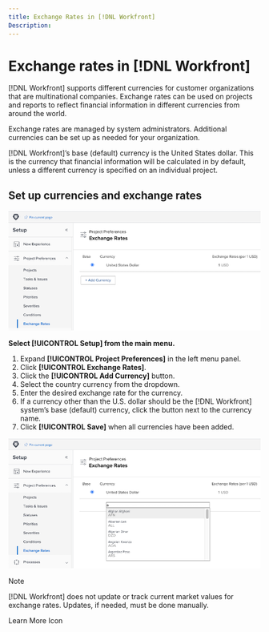 ```yaml
---
title: Exchange Rates in [!DNL Workfront]
Description:
---
```

# Exchange rates in [!DNL Workfront]

[!DNL Workfront] supports different currencies for customer organizations that are multinational companies. Exchange rates can be used on projects and reports to reflect financial information in different currencies from around the world.

Exchange rates are managed by system administrators. Additional currencies can be set up as needed for your organization.

[!DNL Workfront]’s base (default) currency is the United States dollar. This is the currency that financial information will be calculated in by default, unless a different currency is specified on an individual project.

## Set up currencies and exchange rates

![An image of selecting exchange rates](assets/setting-up-finances-4.png)

**Select [!UICONTROL Setup] from the main menu.**

1. Expand **[!UICONTROL Project Preferences]** in the left menu panel.
1. Click **[!UICONTROL Exchange Rates]**.
1. Click the **[!UICONTROL Add Currency]** button.
1. Select the country currency from the dropdown.
1. Enter the desired exchange rate for the currency.
1. If a currency other than the U.S. dollar should be the [!DNL Workfront] system’s base (default) currency, click the button next to the currency name.
1. Click **[!UICONTROL Save]** when all currencies have been added.

![An image of adding a currency to the exchange rates list](assets/setting-up-finances-5.png)

>[!NOTE]
>
>[!DNL Workfront] does not update or track current market values for exchange rates. Updates, if needed, must be done manually.

Learn More Icon
<!--
Set up exchange rates
-->
